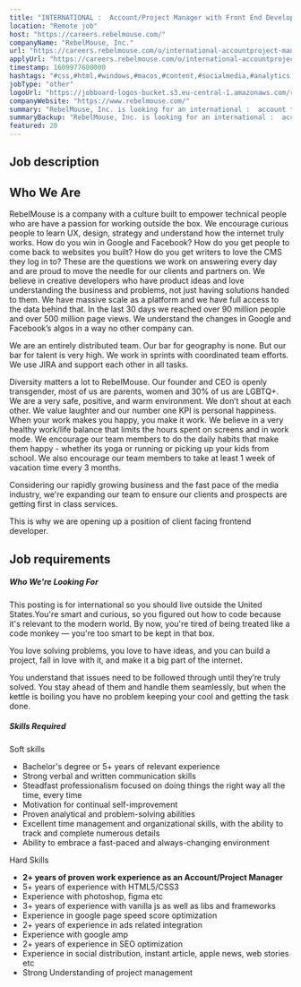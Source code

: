 ```yaml
---
title: "INTERNATIONAL :  Account/Project Manager with Front End Development Skills"
location: "Remote job"
host: "https://careers.rebelmouse.com/"
companyName: "RebelMouse, Inc."
url: "https://careers.rebelmouse.com/o/international-accountproject-manager-with-front-end-development-skills"
applyUrl: "https://careers.rebelmouse.com/o/international-accountproject-manager-with-front-end-development-skills/c/new"
timestamp: 1609977600000
hashtags: "#css,#html,#windows,#macos,#content,#socialmedia,#analytics,#ui/ux,#management,#photoshop"
jobType: "other"
logoUrl: "https://jobboard-logos-bucket.s3.eu-central-1.amazonaws.com/rebelmouse-inc-"
companyWebsite: "https://www.rebelmouse.com/"
summary: "RebelMouse, Inc. is looking for an international :  account that has 5+ years of relevant experience."
summaryBackup: "RebelMouse, Inc. is looking for an international :  account that has experience in: #css, #html, #windows."
featured: 20
---
```


## Job description

## Who We Are

RebelMouse is a company with a culture built to empower technical people who are have a passion for working outside the box. We encourage curious people to learn UX, design, strategy and understand how the internet truly works. How do you win in Google and Facebook? How do you get people to come back to websites you built? How do you get writers to love the CMS they log in to? These are the questions we work on answering every day and are proud to move the needle for our clients and partners on. We believe in creative developers who have product ideas and love understanding the business and problems, not just having solutions handed to them. We have massive scale as a platform and we have full access to the data behind that. In the last 30 days we reached over 90 million people and over 500 million page views. We understand the changes in Google and Facebook’s algos in a way no other company can.

We are an entirely distributed team. Our bar for geography is none. But our bar for talent is very high. We work in sprints with coordinated team efforts. We use JIRA and support each other in all tasks.

Diversity matters a lot to RebelMouse. Our founder and CEO is openly transgender, most of us are parents, women and 30% of us are LGBTQ+. We are a very safe, positive, and warm environment. We don’t shout at each other. We value laughter and our number one KPI is personal happiness. When your work makes you happy, you make it work. We believe in a very healthy work/life balance that limits the hours spent on screens and in work mode. We encourage our team members to do the daily habits that make them happy - whether its yoga or running or picking up your kids from school. We also encourage our team members to take at least 1 week of vacation time every 3 months.

Considering our rapidly growing business and the fast pace of the media industry, we're expanding our team to ensure our clients and prospects are getting first in class services.

This is why we are opening up a position of client facing frontend developer.

## Job requirements

##### Who We're Looking For

This posting is for international so you should live outside the United States.You're smart and curious, so you figured out how to code because it's relevant to the modern world. By now, you're tired of being treated like a code monkey — you're too smart to be kept in that box.

You love solving problems, you love to have ideas, and you can build a project, fall in love with it, and make it a big part of the internet.

You understand that issues need to be followed through until they’re truly solved. You stay ahead of them and handle them seamlessly, but when the kettle is boiling you have no problem keeping your cool and getting the task done.

##### Skills Required

Soft skills

*   Bachelor's degree or 5+ years of relevant experience
*   Strong verbal and written communication skills
*   Steadfast professionalism focused on doing things the right way all the time, every time
*   Motivation for continual self-improvement
*   Proven analytical and problem-solving abilities
*   Excellent time management and organizational skills, with the ability to track and complete numerous details
*   Ability to embrace a fast-paced and always-changing environment

Hard Skills

*   **2+ years of proven work experience as an Account/Project Manager**
*   5+ years of experience with HTML5/CSS3
*   Experience with photoshop, figma etc
*   3+ years of experience with vanilla js as well as libs and frameworks
*   Experience in google page speed score optimization
*   2+ years of experience in ads related integration
*   Experience with google amp
*   2+ years of experience in SEO optimization
*   Experience in social distribution, instant article, apple news, web stories etc
*   Strong Understanding of project management
